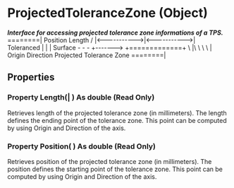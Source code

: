 # ProjectedToleranceZone (Object)

**_Interface for accessing projected tolerance zone informations of a TPS._**
========| Position Length / |<\----------->|<\----------->| Toleranced | | | Surface - - - +-------> +=============+ \ |\ \ \ \ | Origin Direction Projected Tolerance Zone ========|

## Properties

### Property **Length**(| ) As double (Read Only)

   Retrieves length of the projected tolerance zone (in millimeters). The length defines the ending point of the tolerance zone. This point can be computed by using Origin and Direction of the axis.  
### Property **Position**( ) As double (Read Only)

   Retrieves position of the projected tolerance zone (in millimeters). The position defines the starting point of the tolerance zone. This point can be computed by using Origin and Direction of the axis.